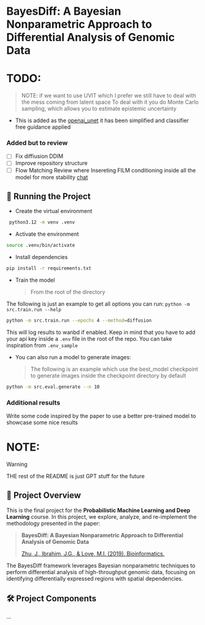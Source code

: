 # BayesDiff: A Bayesian Nonparametric Approach to Differential Analysis of Genomic Data

# TODO:

> NOTE: if we want to use UVIT which I prefer we still have to deal with the mess coming from latent space
> To deal with it you do Monte Carlo sampling, which allows you to estimate epistemic uncertainty

- This is added as the [openai_unet](https://github.com/openai/guided-diffusion/tree/main) it has been simplified and classifier free guidance applied

### Added but to review

- [ ] Fix diffiusion DDIM
- [ ] Improve repository structure
- [ ] Flow Matching Review where Insereting FILM conditioning inside all the model for more stability [chat](https://chatgpt.com/share/686007aa-c180-8008-ae25-ba41169ff163)

## 🧪 Running the Project

- Create the virtual environment

```bash
 python3.12 -m venv .venv
```

- Activate the environment

```bash
source .venv/bin/activate
```

- Install dependencies

```bash
pip install -r requirements.txt
```

- Train the model
  > From the root of the directory

The following is just an example to get all options you can run: `python -m src.train.run --help`

```bash
python -m src.train.run --epochs 4 --method=diffusion
```

This will log results to wanbd if enabled. Keep in mind that you have to add your api key inside a `.env` file in the root of the repo. You can take inspiration from `.env_sample`

- You can also run a model to generate images:
  > The following is an example which use the best_model checkpoint to generate images inside the checkpoint directory by default

```bash
python -m src.eval.generate --n 10
```

### Additional results

Write some code inspired by the paper to use a better pre-trained model to showcase some nice results

# NOTE:

> [!WARNING]
> THE rest of the README is just GPT stuff for the future

## 📘 Project Overview

This is the final project for the **Probabilistic Machine Learning and Deep Learning** course. In this project, we explore, analyze, and re-implement the methodology presented in the paper:

> **BayesDiff: A Bayesian Nonparametric Approach to Differential Analysis of Genomic Data**
>
> [Zhu, J., Ibrahim, J.G., & Love, M.I. (2019). Bioinformatics.](https://academic.oup.com/bioinformatics/article/35/21/4447/5480446)

The BayesDiff framework leverages Bayesian nonparametric techniques to perform differential analysis of high-throughput genomic data, focusing on identifying differentially expressed regions with spatial dependencies.

## 🛠️ Project Components

...
